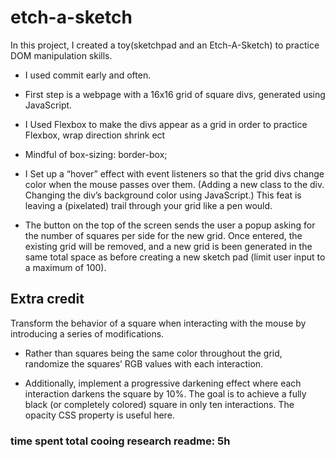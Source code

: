 # etch-a-sketch

In this project, I created a toy(sketchpad and an Etch-A-Sketch) to practice DOM manipulation skills. 

- I used commit early and often.

- First step is a webpage with a 16x16 grid of square divs, generated using JavaScript.   

- I Used Flexbox to make the divs appear as a grid in order to practice Flexbox, wrap direction shrink ect

- Mindful of box-sizing: border-box;


- I Set up a “hover” effect with event listeners so that the grid divs change color when the mouse passes over them.  (Adding a new class to the div.
Changing the div’s background color using JavaScript.) This feat is leaving a (pixelated) trail through your grid like a pen would.
 
- The button on the top of the screen sends the user a popup asking for the number of squares per side for the new grid. Once entered, the existing grid will be removed, and a new grid is been generated in the same total space as before creating a new sketch pad (limit user input to a maximum of 100).


## Extra credit
Transform the behavior of a square when interacting with the mouse by introducing a series of modifications.

- Rather than squares being the same color throughout the grid, randomize the squares’ RGB values with each interaction.

- Additionally, implement a progressive darkening effect where each interaction darkens the square by 10%. The goal is to achieve a fully black (or completely colored) square in only ten interactions.
The opacity CSS property is useful here. 

### time spent total cooing research readme: 5h 